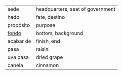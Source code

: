 

| | |
|-|-|
| sede | headquarters, seat of government |
| hado | fate, destino |
| propósito | purpose |
| [fondo](https://www.spanishdict.com/translate/fondo) | bottom, background |
| acabar de | finish, end |
| pasa | raisin |
| uva pasa | dried grape |
| canela | cinnamon |
